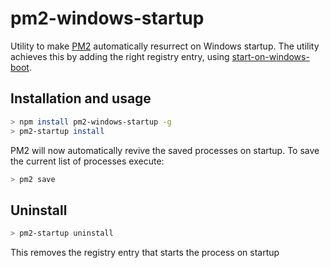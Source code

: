# pm2-windows-startup
Utility to make [PM2](https://github.com/Unitech/PM2) automatically resurrect on Windows startup. The utility achieves this by adding the right registry entry, using [start-on-windows-boot](https://github.com/marklagendijk/node-start-on-windows-boot).

## Installation and usage
``` bash
> npm install pm2-windows-startup -g
> pm2-startup install
```

PM2 will now automatically revive the saved processes on startup. To save the current list of processes execute:

``` bash
> pm2 save
```

## Uninstall
```bash
> pm2-startup uninstall
```

This removes the registry entry that starts the process on startup
